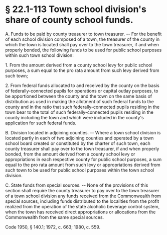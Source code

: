 # § 22.1-113 Town school division's share of county school funds.

<p>A. Funds to be paid by county treasurer to town treasurer. -- For the benefit of each school division composed of a town, the treasurer of the county in which the town is located shall pay over to the town treasurer, if and when properly bonded, the following funds to be used for public school purposes within such town school division:</p><p>1. From the amount derived from a county school levy for public school purposes, a sum equal to the pro rata amount from such levy derived from such town;</p><p>2. From federal funds allocated to and received by the county on the basis of federally-connected pupils for operations or capital outlay purposes, to be apportioned between the county and the town on the same basis of distribution as used in making the allotment of such federal funds to the county and in the ratio that such federally-connected pupils residing in the town bear to the total of such federally-connected pupils residing in the county including the town and which were included in the county's application for such federal funds.</p><p>B. Division located in adjoining counties. -- Where a town school division is located partly in each of two adjoining counties and operated by a town school board created or constituted by the charter of such town, each county treasurer shall pay over to the town treasurer, if and when properly bonded, from the amount derived from a county school levy or appropriations in each respective county for public school purposes, a sum equal to the pro rata amount from such levy or appropriations derived from such town to be used for public school purposes within the town school division.</p><p>C. State funds from special sources. -- None of the provisions of this section shall require the county treasurer to pay over to the town treasurer of a town school division any funds received from the Commonwealth from special sources, including funds distributed to the localities from the profit realized from the operation of the state alcoholic beverage control system, when the town has received direct appropriations or allocations from the Commonwealth from the same special sources.</p><p>Code 1950, § 140.1; 1972, c. 663; 1980, c. 559.</p>